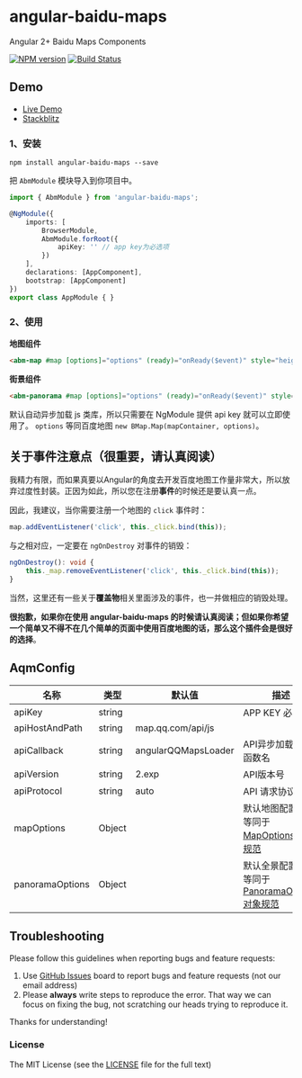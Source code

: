 # angular-baidu-maps
Angular 2+ Baidu Maps Components

[![NPM version](https://img.shields.io/npm/v/angular-baidu-maps.svg)](https://www.npmjs.com/package/angular-baidu-maps)
[![Build Status](https://travis-ci.org/cipchk/angular-baidu-maps.svg?branch=master)](https://travis-ci.org/cipchk/angular-baidu-maps)


## Demo

- [Live Demo](https://cipchk.github.io/angular-baidu-maps/)
- [Stackblitz](https://stackblitz.com/edit/angular-baidu-maps)

### 1、安装

```
npm install angular-baidu-maps --save
```

把 `AbmModule` 模块导入到你项目中。

```typescript
import { AbmModule } from 'angular-baidu-maps';

@NgModule({
    imports: [
        BrowserModule,
        AbmModule.forRoot({
            apiKey: '' // app key为必选项
        })
    ],
    declarations: [AppComponent],
    bootstrap: [AppComponent]
})
export class AppModule { }
```

### 2、使用

**地图组件**

```html
<abm-map #map [options]="options" (ready)="onReady($event)" style="height: 300px;"></abm-map>
```

**街景组件**

```html
<abm-panorama #map [options]="options" (ready)="onReady($event)" style="height: 500px;"></abm-panorama>
```

默认自动异步加载 js 类库，所以只需要在 NgModule 提供 api key 就可以立即使用了。 `options` 等同百度地图 `new BMap.Map(mapContainer, options)`。

## 关于事件注意点（很重要，请认真阅读）

我精力有限，而如果真要以Angular的角度去开发百度地图工作量非常大，所以放弃过度性封装。正因为如此，所以您在注册**事件**的时候还是要认真一点。

因此，我建议，当你需要注册一个地图的 `click` 事件时：

```typescript
map.addEventListener('click', this._click.bind(this));
```

与之相对应，一定要在 `ngOnDestroy` 对事件的销毁：

```typescript
ngOnDestroy(): void {
    this._map.removeEventListener('click', this._click.bind(this));
}
```

当然，这里还有一些关于**覆盖物**相关里面涉及的事件，也一并做相应的销毁处理。

**很抱歉，如果你在使用 angular-baidu-maps 的时候请认真阅读；但如果你希望一个简单又不得不在几个简单的页面中使用百度地图的话，那么这个插件会是很好的选择**。

## AqmConfig

| 名称    | 类型           | 默认值  | 描述 |
| ------- | ------------- | ----- | ----- |
| apiKey | string |  | APP KEY 必填项 |
| apiHostAndPath | string | map.qq.com/api/js |  |
| apiCallback | string | angularQQMapsLoader | API异步加载回调函数名 |
| apiVersion | string | 2.exp | API版本号 |
| apiProtocol | string | auto | API 请求协议 |
| mapOptions | Object |  | 默认地图配置项，等同于[MapOptions 对象规范](http://lbsyun.baidu.com/cms/jsapi/reference/jsapi_reference.html#a0b1) |
| panoramaOptions | Object |  | 默认全景配置项，等同于[PanoramaOptions 对象规范](http://lbsyun.baidu.com/cms/jsapi/reference/jsapi_reference.html#a8b1) |

## Troubleshooting

Please follow this guidelines when reporting bugs and feature requests:

1. Use [GitHub Issues](https://github.com/cipchk/angular-baidu-maps/issues) board to report bugs and feature requests (not our email address)
2. Please **always** write steps to reproduce the error. That way we can focus on fixing the bug, not scratching our heads trying to reproduce it.

Thanks for understanding!

### License

The MIT License (see the [LICENSE](https://github.com/cipchk/angular-baidu-maps/blob/master/LICENSE) file for the full text)
